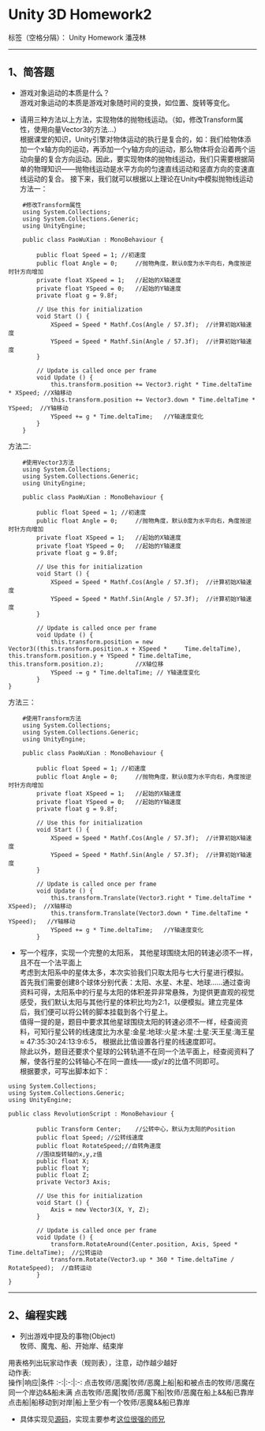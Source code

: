 # Unity 3D Homework2

标签（空格分隔）： Unity Homework 潘茂林

---

## 1、简答题
- 游戏对象运动的本质是什么？
</br>游戏对象运动的本质是游戏对象随时间的变换，如位置、旋转等变化。

- 请用三种方法以上方法，实现物体的抛物线运动。（如，修改Transform属性，使用向量Vector3的方法…）
</br>根据课堂的知识，Unity引擎对物体运动的执行是复合的，如：我们给物体添加一个x轴方向的运动，再添加一个y轴方向的运动，那么物体将会沿着两个运动向量的复合方向运动。因此，要实现物体的抛物线运动，我们只需要根据简单的物理知识——抛物线运动是水平方向的匀速直线运动和竖直方向的变速直线运动的复合。
接下来，我们就可以根据以上理论在Unity中模拟抛物线运动
</br>方法一：
```
    #修改Transform属性
    using System.Collections;
    using System.Collections.Generic;
    using UnityEngine;

    public class PaoWuXian : MonoBehaviour {

        public float Speed = 1; //初速度
        public float Angle = 0;     //抛物角度，默认0度为水平向右，角度按逆时针方向增加
        private float XSpeed = 1;   //起始的X轴速度
        private float YSpeed = 0;   //起始的Y轴速度
        private float g = 9.8f;

	    // Use this for initialization
	    void Start () {
            XSpeed = Speed * Mathf.Cos(Angle / 57.3f);  //计算初始X轴速度
            YSpeed = Speed * Mathf.Sin(Angle / 57.3f);  //计算初始Y轴速度
	    }
	
	    // Update is called once per frame
	    void Update () {
            this.transform.position += Vector3.right * Time.deltaTime * XSpeed; //X轴移动
            this.transform.position += Vector3.down * Time.deltaTime * YSpeed;  //Y轴移动
            YSpeed += g * Time.deltaTime;   //Y轴速度变化
        }
    }
```

方法二:
```
    #使用Vector3方法
    using System.Collections;
    using System.Collections.Generic;
    using UnityEngine;

    public class PaoWuXian : MonoBehaviour {

        public float Speed = 1; //初速度
        public float Angle = 0;     //抛物角度，默认0度为水平向右，角度按逆时针方向增加
        private float XSpeed = 1;   //起始的X轴速度
        private float YSpeed = 0;   //起始的Y轴速度
        private float g = 9.8f;

	    // Use this for initialization
	    void Start () {
            XSpeed = Speed * Mathf.Cos(Angle / 57.3f);  //计算初始X轴速度
            YSpeed = Speed * Mathf.Sin(Angle / 57.3f);  //计算初始Y轴速度
	    }
	
	    // Update is called once per frame
	    void Update () {
            this.transform.position = new Vector3((this.transform.position.x + XSpeed *     Time.deltaTime), this.transform.position.y + YSpeed * Time.deltaTime, this.transform.position.z);         //X轴位移
            YSpeed -= g * Time.deltaTime; // Y轴速度变化
	    }
}
```

方法三：
```
    #使用Transform方法
    using System.Collections;
    using System.Collections.Generic;
    using UnityEngine;

    public class PaoWuXian : MonoBehaviour {

        public float Speed = 1; //初速度
        public float Angle = 0;     //抛物角度，默认0度为水平向右，角度按逆时针方向增加
        private float XSpeed = 1;   //起始的X轴速度
        private float YSpeed = 0;   //起始的Y轴速度
        private float g = 9.8f;

	    // Use this for initialization
	    void Start () {
            XSpeed = Speed * Mathf.Cos(Angle / 57.3f);  //计算初始X轴速度
            YSpeed = Speed * Mathf.Sin(Angle / 57.3f);  //计算初始Y轴速度
	    }
	
	    // Update is called once per frame
	    void Update () {
            this.transform.Translate(Vector3.right * Time.deltaTime * XSpeed);  //X轴移动
            this.transform.Translate(Vector3.down * Time.deltaTime * YSpeed);   //Y轴移动
            YSpeed += g * Time.deltaTime;   //Y轴速度变化
	    }
```

- 写一个程序，实现一个完整的太阳系， 其他星球围绕太阳的转速必须不一样，且不在一个法平面上
</br>考虑到太阳系中的星体太多，本次实验我们只取太阳与七大行星进行模拟。
</br>首先我们需要创建8个球体分别代表：太阳、水星、木星、地球……通过查询资料可得，太阳系中的行星与太阳的体积差异非常悬殊，为提供更直观的视觉感受，我们默认太阳与其他行星的体积比均为2:1，以便模拟。建立完星体后，我们便可以将公转的脚本挂载到各个行星上。
</br>值得一提的是，题目中要求其他星球围绕太阳的转速必须不一样，经查阅资料，可知行星公转的线速度比为水星:金星:地球:火星:木星:土星:天王星:海王星 ≈ 47:35:30:24:13:9:6:5， 根据此比值设置各行星的线速度即可。
</br>除此以外，题目还要求个星球的公转轨道不在同一个法平面上，经查阅资料了解，使各行星的公转轴心不在同一直线——或y/z的比值不同即可。
</br>根据要求，可写出脚本如下：
```
using System.Collections;
using System.Collections.Generic;
using UnityEngine;
 
public class RevolutionScript : MonoBehaviour {

        public Transform Center;    //公转中心，默认为太阳的Position
        public float Speed; //公转线速度
        public float RotateSpeed;//自转角速度
        //围绕旋转轴的x,y,z值
        public float X;
        public float Y;
        public float Z;
        private Vector3 Axis;

        // Use this for initialization
        void Start () {
            Axis = new Vector3(X, Y, Z);
	    }
	
	    // Update is called once per frame
	    void Update () {
            transform.RotateAround(Center.position, Axis, Speed * Time.deltaTime);  //公转运动
            transform.Rotate(Vector3.up * 360 * Time.deltaTime / RotateSpeed);  //自转运动
        }
}
```

----------

## 2、编程实践
- 列出游戏中提及的事物(Object)
</br>牧师、魔鬼、船、开始岸、结束岸

用表格列出玩家动作表（规则表），注意，动作越少越好</br>
动作表:</br>
    操作|响应|条件
    :-:|:-:|:-:
    点击牧师/恶魔|牧师/恶魔上船|船和被点击的牧师/恶魔在同一个岸边&&船未满
    点击牧师/恶魔|牧师/恶魔下船|牧师/恶魔在船上&&船已靠岸
    点击船|船移动到对岸|船上至少有一个牧师/恶魔&&船已靠岸

- 具体实现见[源码][1]，实现主要参考[这位很强的师兄][2]


  [1]: https://github.com/CarlSome/Unity3D/tree/master/Homework2/Priests%20and%20Devils/Priests%20and%20Devils/Assets/Script
  [2]: https://www.jianshu.com/p/07028b3da573
